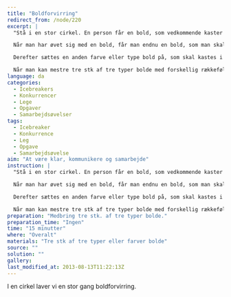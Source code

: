 ```yaml
---
title: "Boldforvirring"
redirect_from: /node/220
excerpt: |
  "Stå i en stor cirkel. En person får en bold, som vedkommende kaster til en anden i cirklen. Alle skal have bolden nøjagtigt en gang i cirklen. Den første person starter bolden igen, og den skal kastes i samme rækkefølge som før.

  Når man har øvet sig med en bold, får man endnu en bold, som man skal kaste rundt i samme rækkefølge, indtil man kan klare tre bolde.

  Derefter sættes en anden farve eller type bold på, som skal kastes i en ny rækkefølge. Dette skal foregå samtidig med den anden bold.

  Når man kan mestre tre stk af tre typer bolde med forskellig rækkefølge, har man løst opgaven."
language: da
categories:
  - Icebreakers
  - Konkurrencer
  - Lege
  - Opgaver
  - Samarbejdsøvelser
tags:
  - Icebreaker
  - Konkurrence
  - Leg
  - Opgave
  - Samarbejdsøvelse
aim: "At være klar, kommunikere og samarbejde"
instruction: |
  "Stå i en stor cirkel. En person får en bold, som vedkommende kaster til en anden i cirklen. Alle skal have bolden nøjagtigt en gang i cirklen. Den første person starter bolden igen, og den skal kastes i samme rækkefølge som før.

  Når man har øvet sig med en bold, får man endnu en bold, som man skal kaste rundt i samme rækkefølge, indtil man kan klare tre bolde.

  Derefter sættes en anden farve eller type bold på, som skal kastes i en ny rækkefølge. Dette skal foregå samtidig med den anden bold.

  Når man kan mestre tre stk af tre typer bolde med forskellig rækkefølge, har man løst opgaven."
preparation: "Medbring tre stk. af tre typer bolde."
preparation_time: "Ingen"
time: "15 minutter"
where: "Overalt"
materials: "Tre stk af tre typer eller farver bolde"
source: ""
solution: ""
gallery:
last_modified_at: 2013-08-13T11:22:13Z
---
```

I en cirkel laver vi en stor gang boldforvirring.
